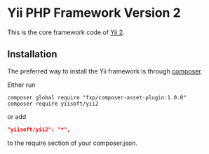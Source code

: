 Yii PHP Framework Version 2
===========================

This is the core framework code of [Yii 2](https://github.com/yiisoft/yii2#readme).


Installation
------------

The preferred way to install the Yii framework is through [composer](http://getcomposer.org/download/).

Either run

```
composer global require "fxp/composer-asset-plugin:1.0.0"
composer require yiisoft/yii2
```

or add

```json
"yiisoft/yii2": "*",
```

to the require section of your composer.json.
